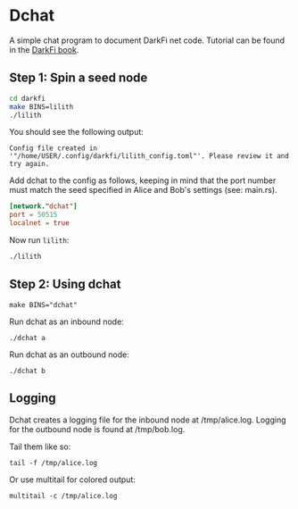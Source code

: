 # Dchat

A simple chat program to document DarkFi net
code. Tutorial can be found in the [DarkFi
book](https://darkrenaissance.github.io/darkfi/learn/writing-a-p2p-app.html).

## Step 1: Spin a seed node

```bash
cd darkfi
make BINS=lilith
./lilith
```

You should see the following output:

```
Config file created in '"/home/USER/.config/darkfi/lilith_config.toml"'. Please review it and try again.
 ```

Add dchat to the config as follows, keeping in mind that the port number
must match the seed specified in Alice and Bob's settings (see: main.rs).

```toml
[network."dchat"]
port = 50515
localnet = true
```

Now run `lilith`:

```bash
./lilith
```

## Step 2: Using dchat

```shell
make BINS="dchat"
```

Run dchat as an inbound node:

```shell
./dchat a
```

Run dchat as an outbound node:

```shell
./dchat b
```

## Logging

Dchat creates a logging file for the inbound node at /tmp/alice.log.
Logging for the outbound node is found at /tmp/bob.log.

Tail them like so:

```shell
tail -f /tmp/alice.log
```

Or use multitail for colored output:

```shell
multitail -c /tmp/alice.log
```


